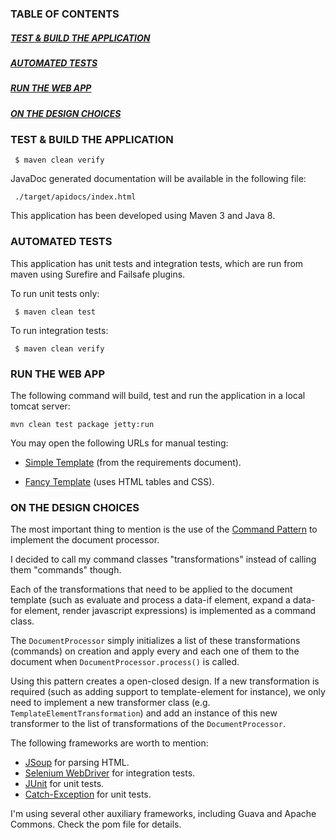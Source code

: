 ### TABLE OF CONTENTS
##### [TEST & BUILD THE APPLICATION](#test-and-build-the-application)
##### [AUTOMATED TESTS](#automated-tests)
##### [RUN THE WEB APP](#run-the-web-app)
##### [ON THE DESIGN CHOICES](#on-the-design-choices)

### <a name="test-and-build-the-application"></a> TEST & BUILD THE APPLICATION

     $ maven clean verify

JavaDoc generated documentation will be available in the following file:

     ./target/apidocs/index.html

This application has been developed using Maven 3 and Java 8.

### <a name="behavioral-driven-development"></a> AUTOMATED TESTS

This application has unit tests and integration tests, which are run from maven using Surefire and Failsafe plugins.

To run unit tests only:

     $ maven clean test
     
To run integration tests:

     $ maven clean verify

### <a name="run-the-web-app"></a> RUN THE WEB APP

The following command will build, test and run the application in a local tomcat server:

    mvn clean test package jetty:run
    
You may open the following URLs for manual testing:

* [Simple Template](http://localhost:18080/Slightly/person.html?id=2) (from the requirements document).

* [Fancy Template](http://localhost:18080/Slightly/fancyPerson.html?id=2) (uses HTML tables and CSS).

### <a name="on-the-design-choices"></a> ON THE DESIGN CHOICES

The most important thing to mention is the use of the [Command Pattern](https://en.wikipedia.org/wiki/Command_pattern) to implement the document processor.

I decided to call my command classes "transformations" instead of calling them "commands" though.

Each of the transformations that need to be applied to the document template (such as evaluate and process a data-if element, expand a data-for element, render javascript expressions) is implemented as a command class.

The ```DocumentProcessor``` simply initializes a list of these transformations (commands) on creation and apply every and each one of them to the document when ```DocumentProcessor.process()``` is called.

Using this pattern creates a open-closed design. If a new transformation is required (such as adding support to template-element for instance), we only need to implement a new transformer class (e.g. ```TemplateElementTransformation```) and add an instance of this new transformer to the list of transformations of the ```DocumentProcessor```.

The following frameworks are worth to mention:

* [JSoup](http://jsoup.org/) for parsing HTML.
* [Selenium WebDriver](http://www.seleniumhq.org/projects/webdriver/) for integration tests.
* [JUnit](http://junit.org/) for unit tests.
* [Catch-Exception](https://github.com/Codearte/catch-exception) for unit tests.

I'm using several other auxiliary frameworks, including Guava and Apache Commons. Check the pom file for details.